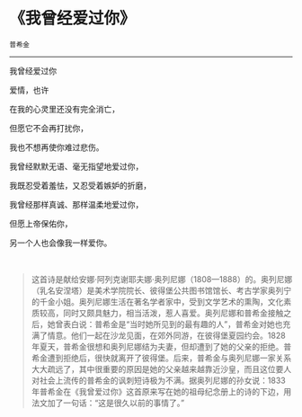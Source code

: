 # 《我曾经爱过你》

`普希金`

---

我曾经爱过你

爱情，也许

在我的心灵里还没有完全消亡，

但愿它不会再打扰你，

我也不想再使你难过悲伤。

我曾经默默无语、毫无指望地爱过你，

我既忍受着羞怯，又忍受着嫉妒的折磨，

我曾经那样真诚、那样温柔地爱过你，

但愿上帝保佑你，

另一个人也会像我一样爱你。

‍

> 这首诗是献给安娜·阿列克谢耶夫娜·奥列尼娜（1808—1888）的。奥列尼娜（乳名安涅塔）是美术学院院长、彼得堡公共图书馆馆长、考古学家奥列宁的千金小姐。奥列尼娜生活在著名学者家中，受到文学艺术的熏陶，文化素质较高，同时又颇具魅力，相当活泼，惹人喜爱。奥列尼娜和普希金接触之后，她曾表白说：普希金是“当时她所见到的最有趣的人”，普希金对她也充满了情意。他们一起在沙龙见面，在郊外同游，在彼得堡夏园约会。1828年夏天，普希金很想和奥列尼娜结为夫妻，但却遭到了她的父亲的拒绝。普希金遭到拒绝后，很快就离开了彼得堡。后来，普希金与奥列尼娜一家关系大大疏远了，其中很重要的原因是她的父亲越来越靠近沙皇，而且这位要人对社会上流传的普希金的讽刺短诗极为不满。据奥列尼娜的孙女说：1833年普希金在《我曾爱过你》这首原来写在她的祖母纪念册上的诗的下边，用法文加了一句话：“这是很久以前的事情了。”

‍
